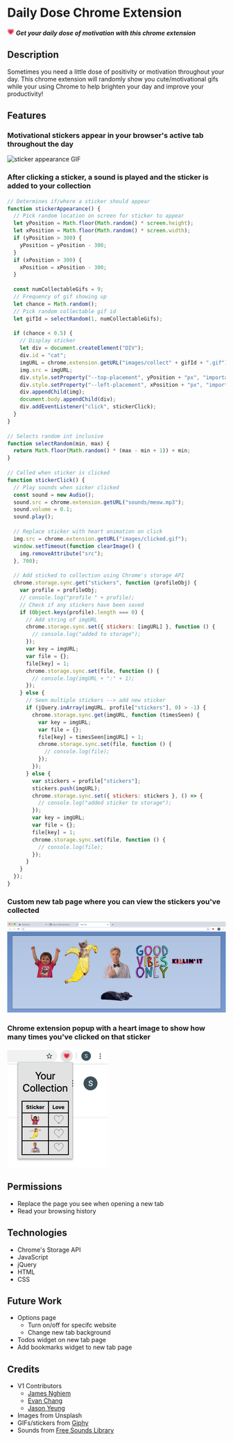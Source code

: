
# Daily Dose Chrome Extension

![daily dose icon](icon/favicon-16x16.png) ***Get your daily dose of motivation with this chrome extension***

<!-- Add to Chrome: [Chrome Web Store - Daily Dose](https://chrome.google.com/webstore/detail/daily-dose/fbkhoaljbboohomeifchfbepflpckpmj) -->

## Description

Sometimes you need a little dose of positivity or motivation throughout your day. This chrome extension will randomly show you cute/motivational gifs while your using Chrome to help brighten your day and improve your productivity!

## Features

### Motivational stickers appear in your browser's active tab throughout the day

![sticker appearance GIF](https://media.giphy.com/media/j65HZTYkRKCGll7W2h/giphy.gif)

### After clicking a sticker, a sound is played and the sticker is added to your collection

``` js
// Determines if/where a sticker should appear
function stickerAppearance() {
  // Pick random location on screen for sticker to appear
  let yPosition = Math.floor(Math.random() * screen.height);
  let xPosition = Math.floor(Math.random() * screen.width);
  if (yPosition > 300) {
    yPosition = yPosition - 300;
  }
  if (xPosition > 300) {
    xPosition = xPosition - 300;
  }

  const numCollectableGifs = 9;
  // Frequency of gif showing up
  let chance = Math.random();
  // Pick random collectable gif id
  let gifId = selectRandom(1, numCollectableGifs);

  if (chance < 0.5) {
    // Display sticker
    let div = document.createElement("DIV");
    div.id = "cat";
    imgURL = chrome.extension.getURL("images/collect" + gifId + ".gif");
    img.src = imgURL;
    div.style.setProperty("--top-placement", yPosition + "px", "important");
    div.style.setProperty("--left-placement", xPosition + "px", "important");
    div.appendChild(img);
    document.body.appendChild(div);
    div.addEventListener("click", stickerClick);
  }
}

// Selects random int inclusive
function selectRandom(min, max) {
  return Math.floor(Math.random() * (max - min + 1)) + min;
}

// Called when sticker is clicked
function stickerClick() {
  // Play sounds when sicker clicked
  const sound = new Audio();
  sound.src = chrome.extension.getURL("sounds/meow.mp3");
  sound.volume = 0.1;
  sound.play();

  // Replace sticker with heart animation on click
  img.src = chrome.extension.getURL("images/clicked.gif");
  window.setTimeout(function clearImage() {
    img.removeAttribute("src");
  }, 700);

  // Add sticked to collection using Chrome's storage API
  chrome.storage.sync.get("stickers", function (profileObj) {
    var profile = profileObj;
    // console.log("profile " + profile);
    // Check if any stickers have been saved
    if (Object.keys(profile).length === 0) {
      // Add string of imgURL
      chrome.storage.sync.set({ stickers: [imgURL] }, function () {
        // console.log("added to storage");
      });
      var key = imgURL;
      var file = {};
      file[key] = 1;
      chrome.storage.sync.set(file, function () {
        // console.log(imgURL + ":" + 1);
      });
    } else {
      // Seen multiple stickers --> add new sticker
      if (jQuery.inArray(imgURL, profile["stickers"], 0) > -1) {
        chrome.storage.sync.get(imgURL, function (timesSeen) {
          var key = imgURL;
          var file = {};
          file[key] = timesSeen[imgURL] + 1;
          chrome.storage.sync.set(file, function () {
            // console.log(file);
          });
        });
      } else {
        var stickers = profile["stickers"];
        stickers.push(imgURL);
        chrome.storage.sync.set({ stickers: stickers }, () => {
          // console.log("added sticker to storage");
        });
        var key = imgURL;
        var file = {};
        file[key] = 1;
        chrome.storage.sync.set(file, function () {
          // console.log(file);
        });
      }
    }
  });
}
```

### Custom new tab page where you can view the stickers you've collected

![](images/new_tab_screenshot.png)

### Chrome extension popup with a heart image to show how many times you've clicked on that sticker

![](images/popup_screenshot.png)

## Permissions

* Replace the page you see when opening a new tab
* Read your browsing history

## Technologies

* Chrome's Storage API
* JavaScript
* jQuery
* HTML
* CSS

## Future Work

* Options page
  * Turn on/off for specifc website
  * Change new tab background
* Todos widget on new tab page
* Add bookmarks widget to new tab page

## Credits

* V1 Contributors
  * [James Nghiem](https://github.com/jamesnghiem)
  * [Evan Chang](https://github.com/pkmnfreak)
  * [Jason Yeung](https://github.com/JasonJYeung)
* Images from Unsplash
* GIFs/stickers from [Giphy](https://giphy.com/)
* Sounds from [Free Sounds Library](https://www.freesoundslibrary.com/)
